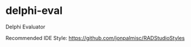 # delphi-eval
 Delphi Evaluator

Recommended IDE Style: https://github.com/jonpalmisc/RADStudioStyles
